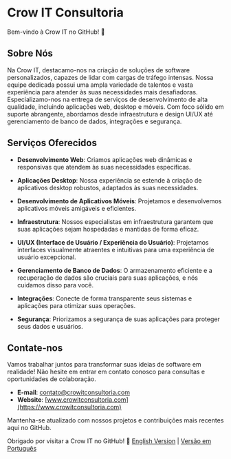 # Crow IT Consultoria

Bem-vindo à Crow IT no GitHub! 🚀

## Sobre Nós

Na Crow IT, destacamo-nos na criação de soluções de software personalizados, capazes de lidar com cargas de tráfego intensas. Nossa equipe dedicada possui uma ampla variedade de talentos e vasta experiência para atender às suas necessidades mais desafiadoras. Especializamo-nos na entrega de serviços de desenvolvimento de alta qualidade, incluindo aplicações web, desktop e móveis. Com foco sólido em suporte abrangente, abordamos desde infraestrutura e design UI/UX até gerenciamento de banco de dados, integrações e segurança.

## Serviços Oferecidos

- **Desenvolvimento Web**: Criamos aplicações web dinâmicas e responsivas que atendem às suas necessidades específicas.

- **Aplicações Desktop**: Nossa experiência se estende à criação de aplicativos desktop robustos, adaptados às suas necessidades.

- **Desenvolvimento de Aplicativos Móveis**: Projetamos e desenvolvemos aplicativos móveis amigáveis e eficientes.

- **Infraestrutura**: Nossos especialistas em infraestrutura garantem que suas aplicações sejam hospedadas e mantidas de forma eficaz.

- **UI/UX (Interface de Usuário / Experiência do Usuário)**: Projetamos interfaces visualmente atraentes e intuitivas para uma experiência de usuário excepcional.

- **Gerenciamento de Banco de Dados**: O armazenamento eficiente e a recuperação de dados são cruciais para suas aplicações, e nós cuidamos disso para você.

- **Integrações**: Conecte de forma transparente seus sistemas e aplicações para otimizar suas operações.

- **Segurança**: Priorizamos a segurança de suas aplicações para proteger seus dados e usuários.

## Contate-nos

Vamos trabalhar juntos para transformar suas ideias de software em realidade! Não hesite em entrar em contato conosco para consultas e oportunidades de colaboração.

- **E-mail**: contato@crowitconsultoria.com
- **Website**: [www.crowitconsultoria.com](https://www.crowitconsultoria.com)

Mantenha-se atualizado com nossos projetos e contribuições mais recentes aqui no GitHub.

Obrigado por visitar a Crow IT no GitHub! 🦅
[English Version](./README_EN.md) | [Versão em Português](./README.md)

